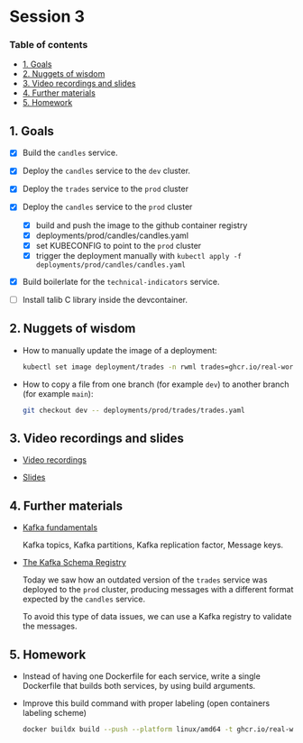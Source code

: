 # Session 3

### Table of contents

- [1. Goals](#1-goals)
- [2. Nuggets of wisdom](#2-nuggets-of-wisdom)
- [3. Video recordings and slides](#3-video-recordings-and-slides)
- [4. Further materials](#4-further-materials)
- [5. Homework](#5-homework)


## 1. Goals

- [x] Build the `candles` service.
- [x] Deploy the `candles` service to the `dev` cluster.
- [x] Deploy the `trades` service to the `prod` cluster
- [x] Deploy the `candles` service to the `prod` cluster
    - [x] build and push the image to the github container registry
    - [x] deployments/prod/candles/candles.yaml
    - [x] set KUBECONFIG to point to the `prod` cluster
    - [x] trigger the deployment manually with `kubectl apply -f deployments/prod/candles/candles.yaml`

- [x] Build boilerlate for the `technical-indicators` service.
- [ ] Install talib C library inside the devcontainer.

    
## 2. Nuggets of wisdom

- How to manually update the image of a deployment:
    ```sh
    kubectl set image deployment/trades -n rwml trades=ghcr.io/real-world-ml/trades:0.1.5-beta.@sha256:1c4933acedfa3611903a1f7e2e6313e97ba7df1b84f4742f9e7368fb62cafd2e
    ```


- How to copy a file from one branch (for example `dev`) to another branch (for example `main`):
    ```sh
    git checkout dev -- deployments/prod/trades/trades.yaml
    ```

## 3. Video recordings and slides

- [Video recordings](https://www.realworldml.net/products/building-a-real-time-ml-system-together-cohort-4/categories/2157432311)

- [Slides](https://www.realworldml.net/products/building-a-real-time-ml-system-together-cohort-4/categories/2157432311/posts/2186755976)


## 4. Further materials

- [Kafka fundamentals](https://www.youtube.com/watch?v=-RDyEFvnTXI)

    Kafka topics, Kafka partitions, Kafka replication factor, Message keys.


- [The Kafka Schema Registry](https://risingwave.com/blog/comprehensive-guide-to-kafka-schema-registry/)

    Today we saw how an outdated version of the `trades` service was deployed to the `prod` cluster, producing messages with a different format expected by the `candles` service.

    To avoid this type of data issues, we can use a Kafka registry to validate the messages.

## 5. Homework

- Instead of having one Dockerfile for each service, write a single Dockerfile that builds both services, by using build arguments.

- Improve this build command with proper labeling (open containers labeling scheme)
    ```sh
    docker buildx build --push --platform linux/amd64 -t ghcr.io/real-world-ml/${service}:0.1.5-beta.${BUILD_DATE} -f docker/${service}.Dockerfile .
    ```




